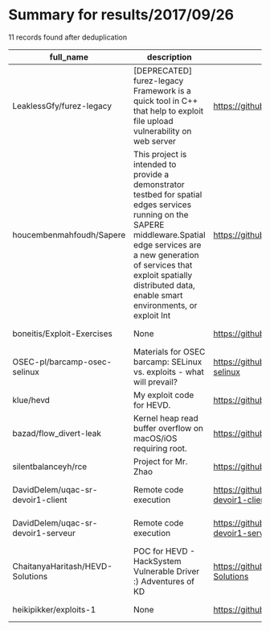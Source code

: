 
# Summary for results/2017/09/26
    
11 records found after deduplication

| full_name | description | html_url | matched_list | matched_count | pushed_at | size | stargazers_count | language | forks_count |
|------------------------------------|------------------------------------------------------------------------------------------------------------------------------------------------------------------------------------------------------------------------------------------------------------------|-------------------------------------------------------|---------------------------|-----------------|---------------------------|--------|--------------------|------------|---------------|
| LeaklessGfy/furez-legacy | [DEPRECATED] furez-legacy Framework is a quick tool in C++ that help to exploit file upload vulnerability on web server | https://github.com/LeaklessGfy/furez-legacy | ['exploit'] | 1 | 2017-09-26 19:35:42+00:00 | 59 | 0 | C++ | 4 |
| houcembenmahfoudh/Sapere | This project is intended to provide a demonstrator testbed for spatial edges services running on the SAPERE middleware.Spatial edge services are a new generation of services that exploit spatially distributed data, enable smart environments, or exploit Int | https://github.com/houcembenmahfoudh/Sapere | ['exploit'] | 1 | 2017-09-26 12:42:04+00:00 | 496 | 0 | HTML | 0 |
| boneitis/Exploit-Exercises | None | https://github.com/boneitis/Exploit-Exercises | ['exploit'] | 1 | 2017-09-26 07:28:17+00:00 | 3 | 0 | | 0 |
| OSEC-pl/barcamp-osec-selinux | Materials for OSEC barcamp: SELinux vs. exploits - what will prevail? | https://github.com/OSEC-pl/barcamp-osec-selinux | ['exploit'] | 1 | 2017-09-26 18:13:33+00:00 | 4564 | 0 | C | 0 |
| klue/hevd | My exploit code for HEVD. | https://github.com/klue/hevd | ['exploit'] | 1 | 2017-09-26 02:01:58+00:00 | 6 | 0 | Python | 0 |
| bazad/flow_divert-leak | Kernel heap read buffer overflow on macOS/iOS requiring root. | https://github.com/bazad/flow_divert-leak | ['heap overflow'] | 1 | 2017-09-26 19:42:30+00:00 | 9 | 10 | C | 1 |
| silentbalanceyh/rce | Project for Mr. Zhao | https://github.com/silentbalanceyh/rce | ['rce'] | 1 | 2017-09-26 01:20:55+00:00 | 6 | 0 | Java | 0 |
| DavidDelem/uqac-sr-devoir1-client | Remote code execution | https://github.com/DavidDelem/uqac-sr-devoir1-client | ['remote code execution'] | 1 | 2017-09-26 15:39:03+00:00 | 5 | 0 | Java | 0 |
| DavidDelem/uqac-sr-devoir1-serveur | Remote code execution | https://github.com/DavidDelem/uqac-sr-devoir1-serveur | ['remote code execution'] | 1 | 2017-09-26 15:39:35+00:00 | 7 | 0 | Java | 0 |
| ChaitanyaHaritash/HEVD-Solutions | POC for HEVD - HackSystem Vulnerable Driver :) Adventures of KD | https://github.com/ChaitanyaHaritash/HEVD-Solutions | ['vulnerability poc'] | 1 | 2017-09-26 20:36:59+00:00 | 2 | 0 | Python | 2 |
| heikipikker/exploits-1 | None | https://github.com/heikipikker/exploits-1 | ['exploit'] | 1 | 2017-09-26 13:56:50+00:00 | 1 | 1 | Python | 1 |
